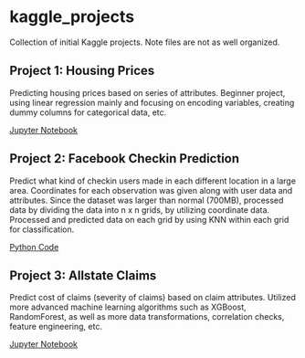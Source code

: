 # kaggle_projects

Collection of initial Kaggle projects. Note files are not as well organized.

## Project 1: Housing Prices
Predicting housing prices based on series of attributes. Beginner project, using linear regression mainly and focusing on encoding variables, creating dummy columns for categorical data, etc. 

[Jupyter Notebook](https://github.com/leyldy/kaggle_projects/blob/master/Housing/Final_Housing_htmlreport.pdf)


## Project 2: Facebook Checkin Prediction
Predict what kind of checkin users made in each different location in a large area. Coordinates for each observation was given along with user data and attributes. Since the dataset was larger than normal (700MB), processed data by dividing the data into n x n grids, by utilizing coordinate data. Processed and predicted data on each grid by using KNN within each grid for classification.

[Python Code](https://github.com/leyldy/kaggle_projects/blob/master/Facebook/Facebook-Project.py)


## Project 3: Allstate Claims
Predict cost of claims (severity of claims) based on claim attributes. Utilized more advanced machine learning algorithms such as XGBoost, RandomForest, as well as more data transformations, correlation checks, feature engineering, etc.

[Jupyter Notebook](https://github.com/leyldy/kaggle_projects/blob/master/allstate/allstate_jong_final_htmlreport.pdf)
